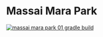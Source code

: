 # Massai Mara Park

[![massai mara park 01 gradle build](https://github.com/21900646/massia-mara-park/actions/workflows/02mmpark01_gradle_build.yaml/badge.svg)](https://github.com/21900646/massia-mara-park/actions/workflows/02mmpark01_gradle_build.yaml)
